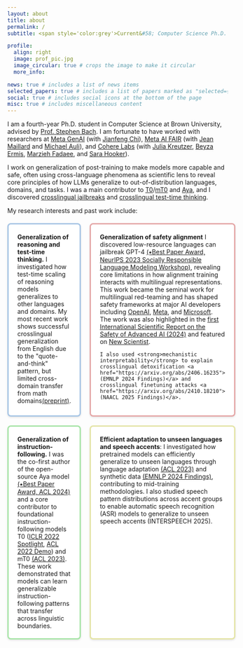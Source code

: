 ```yaml
---
layout: about
title: about
permalink: /
subtitle: <span style='color:grey'>Current&#58; Computer Science Ph.D. @ Brown University<br>Past&#58; Research Scientist Intern @ <a href='https://ai.meta.com/' style='color:#222222'>Meta AI</a>, Research Collaborator @ <a href='https://cohere.com/research' style='color:#222222'>Cohere Labs</a></span>

profile:
  align: right
  image: prof_pic.jpg
  image_circular: true # crops the image to make it circular
  more_info: 

news: true # includes a list of news items
selected_papers: true # includes a list of papers marked as "selected={true}"
social: true # includes social icons at the bottom of the page
misc: true # includes miscellaneous content
---
```


<style type="text/css">
 .tab { margin-left: 30px; }
 .research-grid {
   display: grid;
   grid-template-columns: 1fr 1fr;
   gap: 20px;
   margin: 20px 0;
 }
 .research-box {
   padding: 20px;
   border-radius: 8px;
   background-color: #ffffff;
   box-shadow: 0 2px 4px rgba(0,0,0,0.1);
 }
 .box-1 { border: 3px solid #a8c6e5; }  /* muted blue */
 .box-2 { border: 3px solid #e5a8a8; }  /* muted red */
 .box-3 { border: 3px solid #a8e5a8; }  /* muted green */
 .box-4 { border: 3px solid #e5e5a8; }  /* muted yellow */

 @media screen and (max-width: 768px) {
   .research-grid {
     grid-template-columns: 1fr;
   }
   .research-box {
     margin-bottom: 15px;
   }
 }
</style>


I am a fourth-year Ph.D. student in Computer Science at Brown University, advised by [Prof. Stephen Bach](https://scholar.google.com/citations?user=hs6pGXoAAAAJ&hl=en). I am fortunate to have worked with researchers at <u>Meta GenAI</u> (with [Jianfeng Chi](https://jfchi.github.io/)), <u>Meta AI FAIR</u> (with [Jean Maillard](https://maillard.it/) and [Michael Auli](https://michaelauli.github.io/)), and <u>Cohere Labs</u> (with [Julia Kreutzer](https://juliakreutzer.github.io/), [Beyza Ermis](https://scholar.google.com/citations?user=v2cMiCAAAAAJ&hl=en), [Marzieh Fadaee](https://marziehf.github.io/), and [Sara Hooker](https://www.sarahooker.me/)). 

I work on generalization of post-training to make models more capable and safe, often using cross-language phenomena as scientific lens to reveal core principles of how LLMs generalize to out-of-distribution languages, domains, and tasks. I was a main contributor to [T0](https://arxiv.org/abs/2110.08207)/[mT0](https://arxiv.org/abs/2211.01786) and [Aya](https://arxiv.org/abs/2402.07827), and I discovered [crosslingual jailbreaks](https://arxiv.org/abs/2310.02446) and [crosslingual test-time thinking](https://arxiv.org/abs/2505.05408). 

My research interests and past work include:

<div class="research-grid">
  <div class="research-box box-1">
    <strong>Generalization of reasoning and test-time thinking.</strong> I investigated how test-time scaling of reasoning models generalizes to other languages and domains. My most recent work shows successful crosslingual generalization from English due to the "quote-and-think" pattern, but limited cross-domain transfer from math domains<a href="https://arxiv.org/abs/2505.05408">(preprint)</a>.
  </div>

  <div class="research-box box-2">
    <strong>Generalization of safety alignment</strong> I discovered low-resource languages can jailbreak GPT-4 <a href="https://arxiv.org/abs/2310.02446">(&#11089;Best Paper Award, NeurIPS 2023 Socially Responsible Language Modeling Workshop)</a>, revealing core limitations in how alignment training interacts with multilingual representations. This work became the seminal work for multilingual red-teaming and has shaped safety frameworks at major AI developers including <a href="https://cdn.openai.com/gpt-4o-system-card.pdf">OpenAI</a>, <a href="https://arxiv.org/abs/2407.21783">Meta</a>, and <a href="https://arxiv.org/abs/2407.13833">Microsoft</a>. The work was also highlighted in the <a href="https://www.gov.uk/government/publications/international-scientific-report-on-the-safety-of-advanced-ai">first International Scientific Report on the Safety of Advanced AI (2024)</a> and featured on <a href="https://www.newscientist.com/article/2398656-gpt-4-gave-advice-on-planning-terrorist-attacks-when-asked-in-zulu/">New Scientist</a>. <br>
    
    I also used <strong>mechanistic interpretability</strong> to explain crosslingual detoxification <a href="https://arxiv.org/abs/2406.16235">(EMNLP 2024 Findings)</a> and crosslingual finetuning attacks <a href="https://arxiv.org/abs/2410.18210">(NAACL 2025 Findings)</a>.
  </div>

  <div class="research-box box-3">
    <strong>Generalization of instruction-following.</strong> I was the co-first author of the open-source Aya model <a href="https://arxiv.org/abs/2402.07827">(&#11089;Best Paper Award, ACL 2024)</a> and a core contributor to foundational instruction-following models T0 (<a href="https://arxiv.org/abs/2110.08207">ICLR 2022 Spotlight</a>, <a href="https://arxiv.org/abs/2202.01279">ACL 2022 Demo</a>) and mT0 <a href="https://arxiv.org/abs/2110.08207">(ACL 2023)</a>. These work demonstrated that models can learn generalizable instruction-following patterns that transfer across linguistic boundaries.
  </div>

  <div class="research-box box-4">
    <strong>Efficient adaptation to unseen languages and speech accents</strong>: I investigated how pretrained models can efficiently generalize to unseen languages through language adaptation <a href="https://arxiv.org/abs/2212.09535">(ACL 2023)</a> and synthetic data <a href="https://arxiv.org/abs/2402.14086">(EMNLP 2024 Findings)</a>, contributing to mid-training methodologies. I also studied speech pattern distributions across accent groups to enable automatic speech recognition (ASR) models to generalize to unseen speech accents (INTERSPEECH 2025).
  </div>
</div>


